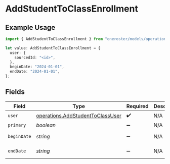 # AddStudentToClassEnrollment

## Example Usage

```typescript
import { AddStudentToClassEnrollment } from "oneroster/models/operations";

let value: AddStudentToClassEnrollment = {
  user: {
    sourcedId: "<id>",
  },
  beginDate: "2024-01-01",
  endDate: "2024-01-01",
};
```

## Fields

| Field                                                                                | Type                                                                                 | Required                                                                             | Description                                                                          | Example                                                                              |
| ------------------------------------------------------------------------------------ | ------------------------------------------------------------------------------------ | ------------------------------------------------------------------------------------ | ------------------------------------------------------------------------------------ | ------------------------------------------------------------------------------------ |
| `user`                                                                               | [operations.AddStudentToClassUser](../../models/operations/addstudenttoclassuser.md) | :heavy_check_mark:                                                                   | N/A                                                                                  |                                                                                      |
| `primary`                                                                            | *boolean*                                                                            | :heavy_minus_sign:                                                                   | N/A                                                                                  |                                                                                      |
| `beginDate`                                                                          | *string*                                                                             | :heavy_minus_sign:                                                                   | N/A                                                                                  | 2024-01-01                                                                           |
| `endDate`                                                                            | *string*                                                                             | :heavy_minus_sign:                                                                   | N/A                                                                                  | 2024-01-01                                                                           |